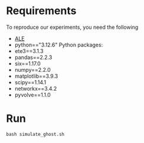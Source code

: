 # Requirements
To reproduce our experiments, you need the following
- [ALE](https://github.com/ssolo/ALE/blob/master/INSTALL.md)
- python=="3.12.6"
Python packages:
- ete3==3.1.3
- pandas==2.2.3
- six==1.17.0
- numpy==2.2.0
- matplotlib==3.9.3
- scipy==1.14.1
- networkx==3.4.2
- pyvolve==1.1.0

# Run
```bash simulate_ghost.sh```
